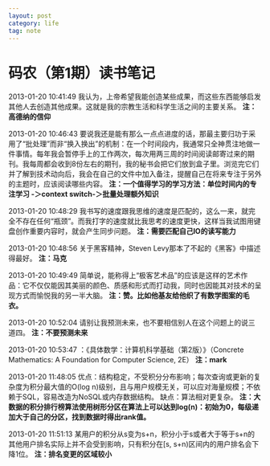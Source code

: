```yaml
---
layout: post
category: life
tag: note
---
```


码农（第1期）读书笔记
===

 2013-01-20 10:41:49
我认为，上帝希望我能创造某些成果，而这些东西能够启发其他人去创造其他成果。这就是我的宗教生活和科学生活之间的主要关系。
**注：高德纳的信仰**

 2013-01-20 10:46:43
要说我还是能有那么一点点进度的话，那最主要归功于采用了“批处理”而非“换入换出”的机制：在一个时间段内，我通常只全神贯注地做一件事情。每年我会暂停手上的工作两次，每次用两三周的时间阅读邮寄过来的期刊。我每周都会收到8份左右的期刊，我的秘书会把它们放到盒子里。浏览完它们并了解到技术动向后，我会在自己的文件中加入备注，提醒自己在将来专注于另外的主题时，应该阅读哪些内容。
**注：一个值得学习的学习方法：单位时间内的专注学习 -＞context switch-＞批量处理额外知识**

 2013-01-20 10:48:29
我书写的速度跟我思维的速度是匹配的，这么一来，就完全不存在任何“瓶颈”。而我打字的速度就比我思考的速度更快，这样当我试图用键盘创作重要内容时，就会产生同步问题。
**注：需要匹配自己IO的读写能力**

 2013-01-20 10:48:56
关于黑客精神，Steven Levy那本了不起的《黑客》中描述得最好。
**注：马克**

 2013-01-20 10:49:49
简单说，能称得上“极客艺术品”的应该是这样的艺术作品：它不仅仅能因其美丽的颜色、质感和形式而打动我，同时也因能其对技术的呈现方式而愉悦我的另一半大脑。
**注：赞。比如他基友给他织了有数学图案的毛衣。**

 2013-01-20 10:52:04
请别让我预测未来，也不要相信别人在这个问题上的说三道四。
**注：不要预测未来**

 2013-01-20 10:53:47
：《具体数学：计算机科学基础（第2版）》（Concrete Mathematics: A Foundation for Computer Science, 2E）
**注：mark**

 2013-01-20 11:48:05
优点：结构稳定，不受积分分布影响；每次查询或更新的复杂度为积分最大值的O(log n)级别，且与用户规模无关，可以应对海量规模；不依赖于SQL，容易改造为NoSQL或内存数据结构。
缺点：算法相对更复杂。
**注：大数据的积分排行榜算法使用树形分区在算法上可以达到log(n)：初始为0，每级递加大于自己的分区，找到数据时得出rank值。**

 2013-01-20 11:51:13
某用户的积分从s变为s+n，积分小于s或者大于等于s+n的其他用户排名实际上并不会受到影响，只有积分在[s, s+n)区间内的用户排名会下降1位。
**注：排名变更的区域较小**

